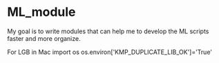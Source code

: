# ML_module

My goal is to write modules that can help me to develop the ML scripts faster and more organize.

For LGB in Mac
import os
os.environ['KMP_DUPLICATE_LIB_OK']='True'

